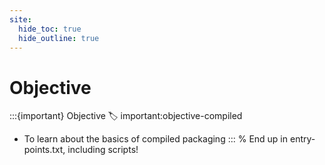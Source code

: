 ```yaml
---
site:
  hide_toc: true
  hide_outline: true
---
```


# Objective

:::{important} Objective
:label: important:objective-compiled

- To learn about the basics of compiled packaging
  :::
  % End up in entry-points.txt, including scripts!
